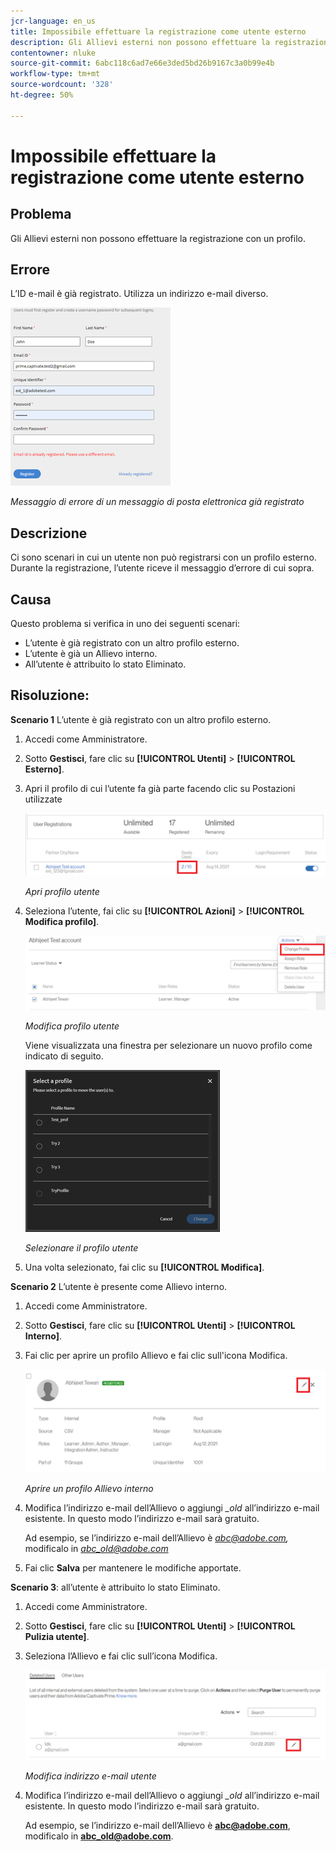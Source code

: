 ```yaml
---
jcr-language: en_us
title: Impossibile effettuare la registrazione come utente esterno
description: Gli Allievi esterni non possono effettuare la registrazione a un profilo in Adobe Learning Manager.
contentowner: nluke
source-git-commit: 6abc118c6ad7e66e3ded5bd26b9167c3a0b99e4b
workflow-type: tm+mt
source-wordcount: '328'
ht-degree: 50%

---
```




# Impossibile effettuare la registrazione come utente esterno

## Problema

Gli Allievi esterni non possono effettuare la registrazione con un profilo.

## Errore

L’ID e-mail è già registrato. Utilizza un indirizzo e-mail diverso.

![](assets/cp-register-profile.png)

*Messaggio di errore di un messaggio di posta elettronica già registrato*

## Descrizione

Ci sono scenari in cui un utente non può registrarsi con un profilo esterno. Durante la registrazione, l’utente riceve il messaggio d’errore di cui sopra.

## Causa

Questo problema si verifica in uno dei seguenti scenari:

* L’utente è già registrato con un altro profilo esterno.
* L’utente è già un Allievo interno.
* All’utente è attribuito lo stato Eliminato.

## Risoluzione:

**Scenario 1** L’utente è già registrato con un altro profilo esterno.

1. Accedi come Amministratore.
1. Sotto **Gestisci**, fare clic su **[!UICONTROL Utenti]** > **[!UICONTROL Esterno]**.
1. Apri il profilo di cui l’utente fa già parte facendo clic su Postazioni utilizzate

   ![](assets/cp-seats-used.png)

   *Apri profilo utente*

1. Seleziona l’utente, fai clic su **[!UICONTROL Azioni]** > **[!UICONTROL Modifica profilo]**.

   ![](assets/cp-change-profile.png)

   *Modifica profilo utente*

   Viene visualizzata una finestra per selezionare un nuovo profilo come indicato di seguito.

   ![](assets/cp-select-profiles.png)

   *Selezionare il profilo utente*

1. Una volta selezionato, fai clic su **[!UICONTROL Modifica]**.

**Scenario 2** L’utente è presente come Allievo interno.

1. Accedi come Amministratore.
1. Sotto **Gestisci**, fare clic su **[!UICONTROL Utenti]** > **[!UICONTROL Interno]**.
1. Fai clic per aprire un profilo Allievo e fai clic sull&#39;icona Modifica.

   ![](assets/cp-internal-learner.png)

   *Aprire un profilo Allievo interno*

1. Modifica l’indirizzo e-mail dell’Allievo o aggiungi *_old* all’indirizzo e-mail esistente. In questo modo l’indirizzo e-mail sarà gratuito.

   Ad esempio, se l’indirizzo e-mail dell’Allievo è *<abc@adobe.com>,* modificalo in *<abc_old@adobe.com>*

1. Fai clic **Salva** per mantenere le modifiche apportate.

**Scenario 3**: all’utente è attribuito lo stato Eliminato.

1. Accedi come Amministratore.
1. Sotto **Gestisci**, fare clic su **[!UICONTROL Utenti]** > **[!UICONTROL Pulizia utente]**.
1. Seleziona l’Allievo e fai clic sull’icona Modifica.

   ![](assets/cp-deleted-learner.png)

   *Modifica indirizzo e-mail utente*

1. Modifica l’indirizzo e-mail dell’Allievo o aggiungi *_old* all’indirizzo e-mail esistente. In questo modo l’indirizzo e-mail sarà gratuito.

   Ad esempio, se l’indirizzo e-mail dell’Allievo è **<abc@adobe.com>**, modificalo in **<abc_old@adobe.com>**.
